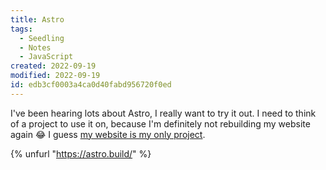 ```yaml
---
title: Astro
tags:
  - Seedling
  - Notes
  - JavaScript
created: 2022-09-19
modified: 2022-09-19
id: edb3cf0003a4ca0d40fabd956720f0ed
---
```


I've been hearing lots about Astro, I really want to try it out. I need to think of a project to use it on, because I'm definitely not rebuilding my website again 😂
I guess [my website is my only project](/garden/my-website-is-my-only-project).

{% unfurl "https://astro.build/" %}
